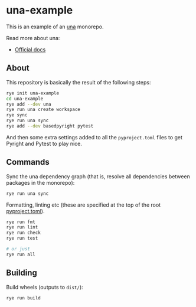# una-example

This is an example of an [una](https://github.com/carderne/una) monorepo.

Read more about una:
- [Official docs](https://una.rdrn.me/)

## About
This repository is basically the result of the following steps:
```bash
rye init una-example
cd una-example
rye add --dev una
rye run una create workspace
rye sync
rye run una sync
rye add --dev basedpyright pytest
```

And then some extra settings added to all the `pyproject.toml` files to get Pyright and Pytest to play nice.

## Commands
Sync the una dependency graph (that is, resolve all dependencies between packages in the monorepo):
```bash
rye run una sync
```

Formatting, linting etc (these are specified at the top of the root [pyproject.toml](./pyproject.toml)).
```bash
rye run fmt
rye run lint
rye run check
rye run test

# or just
rye run all
```

## Building
Build wheels (outputs to `dist/`):
```bash
rye run build
```

